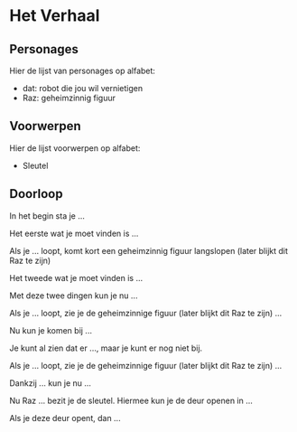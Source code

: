 # Het Verhaal

## Personages

Hier de lijst van personages op alfabet: 
 * dat: robot die jou wil vernietigen
 * Raz: geheimzinnig figuur

## Voorwerpen

Hier de lijst voorwerpen op alfabet:

 * Sleutel

## Doorloop

In het begin sta je ...


Het eerste wat je moet vinden is ...


Als je ... loopt, komt kort een geheimzinnig figuur langslopen (later blijkt
dit Raz te zijn)

Het tweede wat je moet vinden is ...



Met deze twee dingen kun je nu ...


Als je ... loopt, zie je de geheimzinnige figuur (later blijkt
dit Raz te zijn) ...


Nu kun je komen bij ...



Je kunt al zien dat er ..., maar je kunt er nog niet bij.


Als je ... loopt, zie je de geheimzinnige figuur (later blijkt
dit Raz te zijn) ...


Dankzij ... kun je nu ...


Nu Raz ... bezit je de sleutel. Hiermee kun je de deur openen in ...


Als je deze deur opent, dan ...


